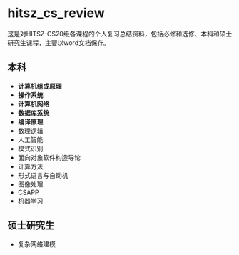 # hitsz_cs_review
这是对HITSZ-CS20级各课程的个人复习总结资料，包括必修和选修、本科和硕士研究生课程，主要以word文档保存。

## 本科
- **计算机组成原理**
- **操作系统**
- **计算机网络**
- **数据库系统**
- **编译原理**
- 数理逻辑
- 人工智能
- 模式识别
- 面向对象软件构造导论
- 计算方法
- 形式语言与自动机
- 图像处理
- CSAPP
- 机器学习

## 硕士研究生
- 复杂网络建模